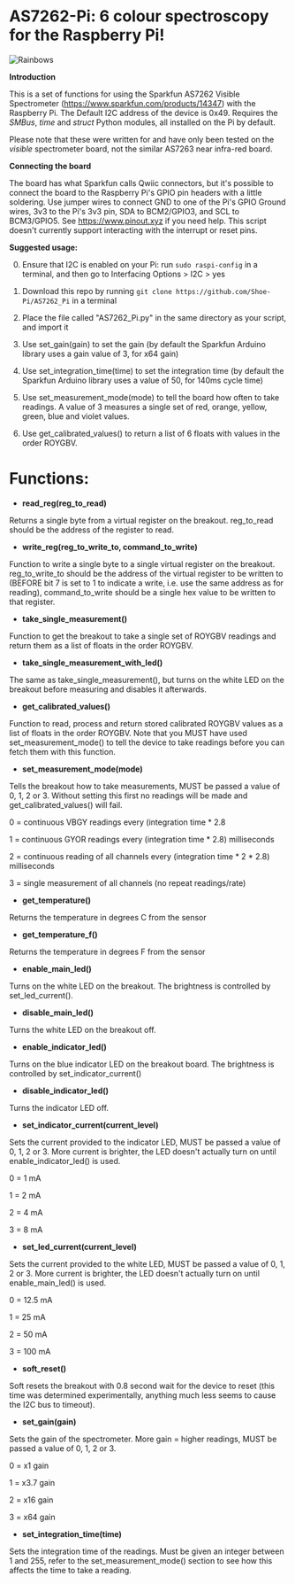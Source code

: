 
# AS7262-Pi: 6 colour spectroscopy for the Raspberry Pi!

![Rainbows](rainbows.gif)

**Introduction**

This is a set of functions for using the Sparkfun AS7262 Visible Spectrometer (https://www.sparkfun.com/products/14347) with the Raspberry Pi.  The Default I2C address of the device is 0x49.  Requires the *SMBus*, *time* and *struct* Python modules, all installed on the Pi by default.

Please note that these were written for and have only been tested on the *visible* spectrometer board, not the similar AS7263 near infra-red board.

**Connecting the board**

The board has what Sparkfun calls Qwiic connectors, but it's possible to connect the board to the Raspberry Pi's GPIO pin headers with a little soldering.  Use jumper wires to connect GND to one of the Pi's GPIO Ground wires, 3v3 to the Pi's 3v3 pin, SDA to BCM2/GPIO3, and SCL to BCM3/GPIO5.  See https://www.pinout.xyz if you need help.  This script doesn't currently support interacting with the interrupt or reset pins.

**Suggested usage:**

0) Ensure that I2C is enabled on your Pi: run `sudo raspi-config` in a terminal, and then go to Interfacing Options > I2C > yes

1) Download this repo by running `git clone https://github.com/Shoe-Pi/AS7262_Pi` in a terminal

2) Place the file called "AS7262_Pi.py" in the same directory as your script, and import it

3) Use set_gain(gain) to set the gain (by default the Sparkfun Arduino library uses a gain value of 3, for x64 gain)

4) Use set_integration_time(time) to set the integration time (by default the Sparkfun Arduino library uses a value of 50, for 140ms cycle time)

5) Use set_measurement_mode(mode) to tell the board how often to take readings.  A value of 3 measures a single set of red, orange, yellow, green, blue and violet values.

6) Use get_calibrated_values() to return a list of 6 floats with values in the order ROYGBV.

# Functions:

* **read_reg(reg_to_read)**

Returns a single byte from a virtual register on the breakout.  reg_to_read should be the address of the register to read.


* **write_reg(reg_to_write_to, command_to_write)**

Function to write a single byte to a single virtual register on the breakout.  reg_to_write_to should be the address of the virtual register to be written to (BEFORE bit 7 is set to 1 to indicate a write, i.e. use the same address as for reading), command_to_write should be a single hex value to be written to that register.


* **take_single_measurement()**

Function to get the breakout to take a single set of ROYGBV readings and return them as a list of floats in the order ROYGBV.

* **take_single_measurement_with_led()**

The same as take_single_measurement(), but turns on the white LED on the breakout before measuring and disables it afterwards.


* **get_calibrated_values()**

Function to read, process and return stored calibrated ROYGBV values as a list of floats in the order ROYGBV.  Note that you MUST have used set_measurement_mode() to tell the device to take readings before you can fetch them with this function.


* **set_measurement_mode(mode)**

Tells the breakout how to take measurements, MUST be passed a value of 0, 1, 2 or 3.  Without setting this first no readings will be made and get_calibrated_values() will fail.

0 = continuous VBGY readings every (integration time * 2.8

1 = continuous GYOR readings every (integration time * 2.8) milliseconds

2 = continuous reading of all channels every (integration time * 2 * 2.8) milliseconds

3 = single measurement of all channels (no repeat readings/rate)


* **get_temperature()**

Returns the temperature in degrees C from the sensor


* **get_temperature_f()**

Returns the temperature in degrees F from the sensor


* **enable_main_led()**

Turns on the white LED on the breakout.  The brightness is controlled by set_led_current().


* **disable_main_led()**

Turns the white LED on the breakout off.


* **enable_indicator_led()**

Turns on the blue indicator LED on the breakout board.  The brightness is controlled by set_indicator_current()


* **disable_indicator_led()**

Turns the indicator LED off.


* **set_indicator_current(current_level)**

Sets the current provided to the indicator LED, MUST be passed a value of 0, 1, 2 or 3.  More current is brighter, the LED doesn't actually turn on until enable_indicator_led() is used.

0 = 1 mA 

1 = 2 mA

2 = 4 mA

3 = 8 mA
	

* **set_led_current(current_level)**

Sets the current provided to the white LED, MUST be passed a value of 0, 1, 2 or 3.  More current is brighter, the LED doesn't actually turn on until enable_main_led() is used.

0 = 12.5 mA 

1 = 25 mA

2 = 50 mA

3 = 100 mA


* **soft_reset()**

Soft resets the breakout with 0.8 second wait for the device to reset (this time was determined experimentally, anything much less seems to cause the I2C bus to timeout).


* **set_gain(gain)**

Sets the gain of the spectrometer.  More gain = higher readings, MUST be passed a value of 0, 1, 2 or 3.

0 = x1   gain

1 = x3.7 gain

2 = x16  gain

3 = x64  gain


* **set_integration_time(time)**

Sets the integration time of the readings.  Must be given an integer between 1 and 255, refer to the set_measurement_mode() section to see how this affects the time to take a reading.
